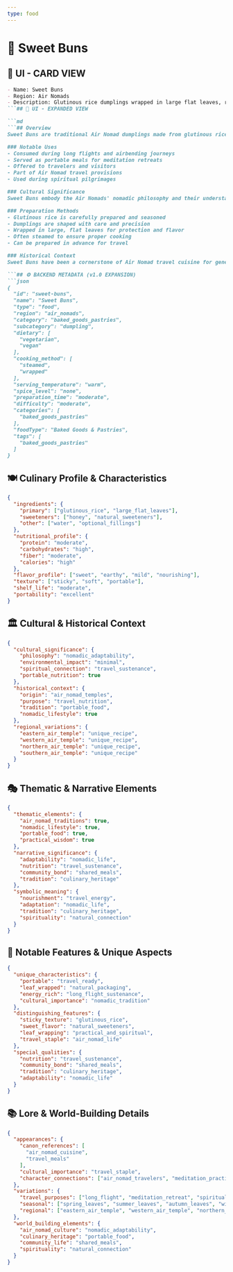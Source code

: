 ```yaml
---
type: food
---
```


# 🥟 Sweet Buns

## 🎴 UI - CARD VIEW

```md
- Name: Sweet Buns
- Region: Air Nomads
- Description: Glutinous rice dumplings wrapped in large flat leaves, representing the Air Nomads' mastery of portable food and their nomadic lifestyle.
```## 📖 UI - EXPANDED VIEW

```md
```## Overview
Sweet Buns are traditional Air Nomad dumplings made from glutinous rice and wrapped in large flat leaves, creating a portable, nourishing food that perfectly suits their nomadic lifestyle. These dumplings represent the Air Nomads' practical wisdom and their ability to create satisfying meals that can be easily transported and consumed during long flights and spiritual journeys. The dish embodies their philosophy that food should be both nourishing and adaptable to the demands of a mobile lifestyle.

### Notable Uses
- Consumed during long flights and airbending journeys
- Served as portable meals for meditation retreats
- Offered to travelers and visitors
- Part of Air Nomad travel provisions
- Used during spiritual pilgrimages

### Cultural Significance
Sweet Buns embody the Air Nomads' nomadic philosophy and their understanding of how to maintain a healthy diet while constantly on the move. The use of glutinous rice provides sustained energy for long flights, while the leaf wrapping serves both practical and spiritual purposes - protecting the food and connecting the meal to the natural world. The dish represents the Air Nomads' belief that even the most practical foods can be both nourishing and spiritually meaningful.

### Preparation Methods
- Glutinous rice is carefully prepared and seasoned
- Dumplings are shaped with care and precision
- Wrapped in large, flat leaves for protection and flavor
- Often steamed to ensure proper cooking
- Can be prepared in advance for travel

### Historical Context
Sweet Buns have been a cornerstone of Air Nomad travel cuisine for generations, developed as a solution to the challenges of maintaining nutrition during long flights and spiritual journeys. The recipe was among the many practical traditions that the Air Nomads perfected, and it was among the culinary practices that Avatar Aang worked to preserve after the Hundred Year War. The dish continues to be a testament to the Air Nomads' practical wisdom and their ability to adapt their cuisine to their unique lifestyle.

```## ⚙️ BACKEND METADATA (v1.0 EXPANSION)
```json
{
  "id": "sweet-buns",
  "name": "Sweet Buns",
  "type": "food",
  "region": "air_nomads",
  "category": "baked_goods_pastries",
  "subcategory": "dumpling",
  "dietary": [
    "vegetarian",
    "vegan"
  ],
  "cooking_method": [
    "steamed",
    "wrapped"
  ],
  "serving_temperature": "warm",
  "spice_level": "none",
  "preparation_time": "moderate",
  "difficulty": "moderate",
  "categories": [
    "baked_goods_pastries"
  ],
  "foodType": "Baked Goods & Pastries",
  "tags": [
    "baked_goods_pastries"
  ]
}
```

## 🍽️ Culinary Profile & Characteristics
```json
{
  "ingredients": {
    "primary": ["glutinous_rice", "large_flat_leaves"],
    "sweeteners": ["honey", "natural_sweeteners"],
    "other": ["water", "optional_fillings"]
  },
  "nutritional_profile": {
    "protein": "moderate",
    "carbohydrates": "high",
    "fiber": "moderate",
    "calories": "high"
  },
  "flavor_profile": ["sweet", "earthy", "mild", "nourishing"],
  "texture": ["sticky", "soft", "portable"],
  "shelf_life": "moderate",
  "portability": "excellent"
}
```

## 🏛️ Cultural & Historical Context
```json
{
  "cultural_significance": {
    "philosophy": "nomadic_adaptability",
    "environmental_impact": "minimal",
    "spiritual_connection": "travel_sustenance",
    "portable_nutrition": true
  },
  "historical_context": {
    "origin": "air_nomad_temples",
    "purpose": "travel_nutrition",
    "tradition": "portable_food",
    "nomadic_lifestyle": true
  },
  "regional_variations": {
    "eastern_air_temple": "unique_recipe",
    "western_air_temple": "unique_recipe",
    "northern_air_temple": "unique_recipe",
    "southern_air_temple": "unique_recipe"
  }
}
```

## 🎭 Thematic & Narrative Elements
```json
{
  "thematic_elements": {
    "air_nomad_traditions": true,
    "nomadic_lifestyle": true,
    "portable_food": true,
    "practical_wisdom": true
  },
  "narrative_significance": {
    "adaptability": "nomadic_life",
    "nutrition": "travel_sustenance",
    "community_bond": "shared_meals",
    "tradition": "culinary_heritage"
  },
  "symbolic_meaning": {
    "nourishment": "travel_energy",
    "adaptation": "nomadic_life",
    "tradition": "culinary_heritage",
    "spirituality": "natural_connection"
  }
}
```

## 🌟 Notable Features & Unique Aspects
```json
{
  "unique_characteristics": {
    "portable": "travel_ready",
    "leaf_wrapped": "natural_packaging",
    "energy_rich": "long_flight_sustenance",
    "cultural_importance": "nomadic_tradition"
  },
  "distinguishing_features": {
    "sticky_texture": "glutinous_rice",
    "sweet_flavor": "natural_sweeteners",
    "leaf_wrapping": "practical_and_spiritual",
    "travel_staple": "air_nomad_life"
  },
  "special_qualities": {
    "nutrition": "travel_sustenance",
    "community_bond": "shared_meals",
    "tradition": "culinary_heritage",
    "adaptability": "nomadic_life"
  }
}
```

## 📚 Lore & World-Building Details
```json
{
  "appearances": {
    "canon_references": [
      "air_nomad_cuisine",
      "travel_meals"
    ],
    "cultural_importance": "travel_staple",
    "character_connections": ["air_nomad_travelers", "meditation_practitioners"]
  },
  "variations": {
    "travel_purposes": ["long_flight", "meditation_retreat", "spiritual_pilgrimage"],
    "seasonal": ["spring_leaves", "summer_leaves", "autumn_leaves", "winter_preserved"],
    "regional": ["eastern_air_temple", "western_air_temple", "northern_air_temple", "southern_air_temple"]
  },
  "world_building_elements": {
    "air_nomad_culture": "nomadic_adaptability",
    "culinary_heritage": "portable_food",
    "community_life": "shared_meals",
    "spirituality": "natural_connection"
  }
}
```
